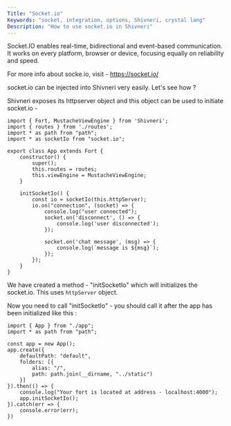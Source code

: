 ```yaml
---
Title: "Socket.io"
Keywords: "socket, integration, options, Shivneri, crystal lang"
Description: "How to use socket.io in Shivneri"
---
```


Socket.IO enables real-time, bidirectional and event-based communication.
It works on every platform, browser or device, focusing equally on reliability and speed.

For more info about socke.io, visit - https://socket.io/

socket.io can be injected into Shivneri very easily. Let's see how ?

Shivneri exposes its httpserver object and this object can be used to initiate socket.io - 

```
import { Fort, MustacheViewEngine } from 'Shivneri';
import { routes } from './routes';
import * as path from "path";
import * as socketIo from "socket.io";

export class App extends Fort {
    constructor() {
        super();
        this.routes = routes;
        this.viewEngine = MustacheViewEngine;
    }

    initSocketIo() {
        const io = socketIo(this.httpServer);
        io.on("connection", (socket) => {
            console.log("user connected");
            socket.on('disconnect', () => {
                console.log('user disconnected');
            });

            socket.on('chat message', (msg) => {
                console.log(`message is ${msg}`);
            });
        });
    }
}

```

We have created a method - "initSocketIo" which will initializes the socket.io. This uses `httpServer` object.

Now you need to call "initSocketIo" - you should call it after the app has been initialized like this :

```
import { App } from "./app";
import * as path from "path";

const app = new App();
app.create({
    defaultPath: "default",
    folders: [{
        alias: "/",
        path: path.join(__dirname, "../static")
    }]
}).then(() => {
    console.log("Your fort is located at address - localhost:4000");
    app.initSocketIo();
}).catch(err => {
    console.error(err);
})
```